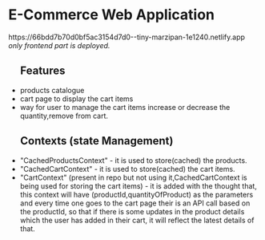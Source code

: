<h1>E-Commerce Web Application</h1>
https://66bdd7b70d0bf5ac3154d7d0--tiny-marzipan-1e1240.netlify.app
<br/>
<i>only frontend part is deployed.</i>
<ul>
  <h2>Features</h2>
  <li>products catalogue</li>
  <li>cart page to display the cart items</li>
  <li>way for user to manage the cart items increase or decrease the quantity,remove from cart.</li>
</ul>
<ul>
  <h2>Contexts (state Management) </h2>
  <li>"CachedProductsContext" - it is used to store(cached) the products.</li>
  <li>"CachedCartContext" - it is used to store(cached) the cart items.</li>
  <li>"CartContext" (present in repo but not using it,CachedCartContext is being used for storing the cart items) - it is added with the thought that, this context will have (productId,quantityOfProduct) as the parameters and every time one goes to the cart page their is an API call based on the productId, so that if there is some updates in the product details which the user has added in their cart, it will reflect the latest details of that. </li>
</ul>
